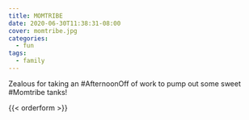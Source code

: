 ```yaml
---
title: MOMTRIBE
date: 2020-06-30T11:38:31-08:00
cover: momtribe.jpg
categories:
  - fun
tags:
  - family
---
```


Zealous for taking an #AfternoonOff of work to pump out some sweet #Momtribe tanks!

<!--more-->


{{< orderform >}}
